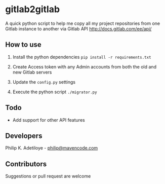 # gitlab2gitlab
A quick python script to help me copy all my project repositories from one Gitlab instance to another via Gitlab API
http://docs.gitlab.com/ee/api/


## How to use

1. Install the python dependencies 
   `pip install -r requirements.txt`

2. Create Access token with any Admin accounts from both the old
   and new Gitlab servers

3. Update the `config.py` settings

4. Execute the python script
	`./migrator.py`


## Todo

* Add support for other API features 


## Developers
Philip K. Adetiloye - philip@mavencode.com


## Contributors

Suggestions or pull request are welcome
